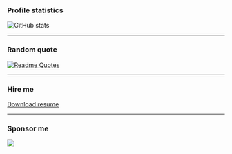 ### Profile statistics

![GitHub stats](https://github-readme-stats.vercel.app/api?username=crazo7924&count_private=true&show_icons=true&border_radius=8px&hide_border=false&include_all_commits=true&show=reviews,discussions_started,discussions_answered,prs_merged,prs_merged_percentage)


---

### Random quote
[![Readme Quotes](https://quotes-github-readme.vercel.app/api?type=vertical&theme=dark&border=true)](https://github.com/piyushsuthar/github-readme-quotes)

---

### Hire me

[Download resume](<Bharat Dev Burman - resume.pdf>)

---

### Sponsor me

<a href="https://www.buymeacoffee.com/crazo7924" target="_blank"><img src="https://img.buymeacoffee.com/button-api/?text=Support my public contrib&emoji=🎁&slug=crazo7924&button_colour=000000&font_colour=ffffff&font_family=Lato&outline_colour=ffffff&coffee_colour=ffffff" /></a>

